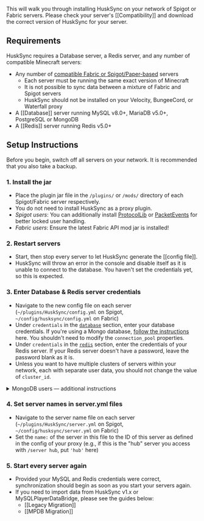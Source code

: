 This will walk you through installing HuskSync on your network of Spigot or Fabric servers. Please check your server's [[Compatibility]] and download the correct version of HuskSync for your server.

## Requirements
HuskSync requires a Database server, a Redis server, and any number of compatible Minecraft servers:

* Any number of [compatible Fabric or Spigot/Paper-based](Compatibility) servers
  * Each server must be running the same exact version of Minecraft
  * It is not possible to sync data between a mixture of Fabric and Spigot servers
  * HuskSync should not be installed on your Velocity, BungeeCord, or Waterfall proxy
* A [[Database]] server running MySQL v8.0+, MariaDB v5.0+, PostgreSQL or MongoDB
* A [[Redis]] server running Redis v5.0+

## Setup Instructions
Before you begin, switch off all servers on your network. It is recommended that you also take a backup.

### 1. Install the jar
- Place the plugin jar file in the `/plugins/` or `/mods/` directory of each Spigot/Fabric server respectively.
- You do not need to install HuskSync as a proxy plugin.
- _Spigot users_: You can additionally install [ProtocolLib](https://www.spigotmc.org/resources/protocollib.1997/) or [PacketEvents](https://www.spigotmc.org/resources/packetevents-api.80279/) for better locked user handling.
- _Fabric users_: Ensure the latest Fabric API mod jar is installed! 

### 2. Restart servers
- Start, then stop every server to let HuskSync generate the [[config file]].
- HuskSync will throw an error in the console and disable itself as it is unable to connect to the database. You haven't set the credentials yet, so this is expected.

### 3. Enter Database & Redis server credentials
- Navigate to the new config file on each server (`~/plugins/HuskSync/config.yml` on Spigot, `~/config/husksync/config.yml` on Fabric)
- Under `credentials` in the [`database`](Database) section, enter your database credentials. If you're using a Mongo database, [follow the instructions](database#mongodb-setup) here. You shouldn't need to modify the `connection_pool` properties.
- Under `credentials` in the [`redis`](Redis) section, enter the credentials of your Redis server. If your Redis server doesn't have a password, leave the password blank as it is.
- Unless you want to have multiple clusters of servers within your network, each with separate user data, you should not change the value of `cluster_id`.

<details>
<summary>MongoDB users &mdash; additional instructions</summary>

- Navigate to the HuskSync config file on each server (`~/plugins/HuskSync/config.yml`)
- Set `type` in the `database` section to `MONGO`
- Under `credentials` in the `database` section, enter the credentials of your MongoDB Database. You shouldn't touch the `connection_pool` properties.
- Under `parameters` in the `mongo_settings` section, ensure the specified `&authSource=` matches the database you are using (default is `HuskSync`).

#### Additional setup for MongoDB Atlas

- Set `using_atlas` in the `mongo_settings` section to `true`. 
- Remove `&authSource=HuskSync` from `parameters` in the `mongo_settings`. 

(The `port` setting in `credentials` is disregarded when using Atlas.)
</details>



### 4. Set server names in server.yml files
- Navigate to the server name file on each server (`~/plugins/HuskSync/server.yml` on Spigot, `~/config/husksync/server.yml` on Fabric)
- Set the `name:` of the server in this file to the ID of this server as defined in the config of your proxy (e.g., if this is the "hub" server you access with `/server hub`, put `'hub'` here)

### 5. Start every server again
- Provided your MySQL and Redis credentials were correct, synchronization should begin as soon as you start your servers again.
- If you need to import data from HuskSync v1.x or MySQLPlayerDataBridge, please see the guides below:
  - [[Legacy Migration]]
  - [[MPDB Migration]]